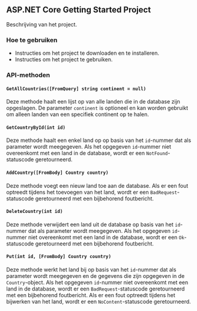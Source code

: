 ## ASP.NET Core Getting Started Project

Beschrijving van het project.

### Hoe te gebruiken

- Instructies om het project te downloaden en te installeren.
- Instructies om het project te gebruiken.

### API-methoden

#### `GetAllCountries([FromQuery] string continent = null)`

Deze methode haalt een lijst op van alle landen die in de database zijn opgeslagen. De parameter `continent` is optioneel en kan worden gebruikt om alleen landen van een specifiek continent op te halen.

#### `GetCountryById(int id)`

Deze methode haalt een enkel land op op basis van het `id`-nummer dat als parameter wordt meegegeven. Als het opgegeven `id`-nummer niet overeenkomt met een land in de database, wordt er een `NotFound`-statuscode geretourneerd.

#### `AddCountry([FromBody] Country country)`

Deze methode voegt een nieuw land toe aan de database. Als er een fout optreedt tijdens het toevoegen van het land, wordt er een `BadRequest`-statuscode geretourneerd met een bijbehorend foutbericht.

#### `DeleteCountry(int id)`

Deze methode verwijdert een land uit de database op basis van het `id`-nummer dat als parameter wordt meegegeven. Als het opgegeven `id`-nummer niet overeenkomt met een land in de database, wordt er een `Ok`-statuscode geretourneerd met een bijbehorend foutbericht.

#### `Put(int id, [FromBody] Country country)`

Deze methode werkt het land bij op basis van het `id`-nummer dat als parameter wordt meegegeven en de gegevens die zijn opgegeven in de `Country`-object. Als het opgegeven `id`-nummer niet overeenkomt met een land in de database, wordt er een `BadRequest`-statuscode geretourneerd met een bijbehorend foutbericht. Als er een fout optreedt tijdens het bijwerken van het land, wordt er een `NoContent`-statuscode geretourneerd.